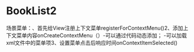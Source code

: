 # BookList2
场景菜单：、首先给View注册上下文菜单registerForContextMenu()2、添加上下文菜单内容onCreateContextMenu（）-可以通过代码动态添加；
-可以加载xml文件中的菜单项3、设置菜单点击后响应时间onContextItemSelected()
